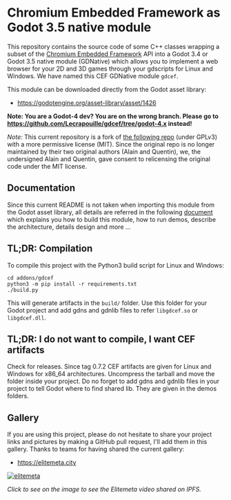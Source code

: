 # Chromium Embedded Framework as Godot 3.5 native module

This repository contains the source code of some C++ classes wrapping a subset
of the [Chromium Embedded Framework](https://bitbucket.org/chromiumembedded/cef/wiki/Home)
API into a Godot 3.4 or Godot 3.5 native module (GDNative) which allows you to
implement a web browser for your 2D and 3D games through your gdscripts for
Linux and Windows. We have named this CEF GDNative module `gdcef`.

This module can be downloaded directly from the Godot asset library:
- https://godotengine.org/asset-library/asset/1426

**Note: You are a Godot-4 dev? You are on the wrong branch. Please go to https://github.com/Lecrapouille/gdcef/tree/godot-4.x instead!**

*Note:* This current repository is a fork of [the following
repo](https://github.com/stigmee/gdnative-cef) (under GPLv3) with a more
permissive license (MIT). Since the original repo is no longer maintained
by their two original authors (Alain and Quentin), we, the undersigned Alain
and Quentin, gave consent to relicensing the original code under the
MIT license.

## Documentation

Since this current README is not taken when importing this module from the Godot asset
library, all details are referred in the following
[document](addons/gdcef/README.md) which explains you how to build
this module, how to run demos, describe the architecture, details design and
more ...

## TL;DR: Compilation

To compile this project with the Python3 build script for Linux and Windows:

```
cd addons/gdcef
python3 -m pip install -r requirements.txt
./build.py
```

This will generate artifacts in the `build/` folder. Use this folder for your Godot
project and add gdns and gdnlib files to refer `libgdcef.so` or `libgdcef.dll`.

## TL;DR: I do not want to compile, I want CEF artifacts

Check for releases. Since tag 0.7.2 CEF artifacts are given for Linux and Windows for
x86_64 architectures. Uncompress the tarball and move the folder inside your project.
Do no forget to add gdns and gdnlib files in your project to tell Godot where to find
shared lib. They are given in the demos folders.

## Gallery

If you are using this project, please do not hesitate to share your project links and
pictures by making a GitHub pull request, I'll add them in this gallery. Thanks to
teams for having shared the current gallery:

- https://elitemeta.city

[![elitemeta](addons/gdcef/doc/gallery/elitemeta.jpg)](https://ipfs.io/ipfs/QmaL7NY5qs3AtAdcX8vFhqaHwJeTMKfP3PbzcHZBLmo1QQ?filename=elitemeta_0.mp4)

*Click to see on the image to see the Elitemeta video shared on IPFS.*
